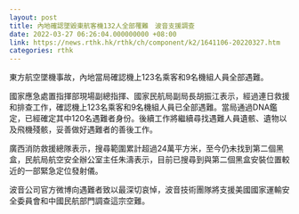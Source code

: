 ```yaml
---
layout: post
title: 內地確認墜毀東航客機132人全部罹難　波音支援調查
date: 2022-03-27 06:26:04.000000000 +08:00
link: https://news.rthk.hk/rthk/ch/component/k2/1641106-20220327.htm
categories: rthk
---
```


東方航空墜機事故，內地當局確認機上123名乘客和9名機組人員全部遇難。

國家應急處置指揮部現場副總指揮、國家民航局副局長胡振江表示，經過連日救援和排查工作，確認機上123名乘客和9名機組人員已全部遇難。當局通過DNA鑑定，已經確定其中120名遇難者身份。後續工作將繼續尋找遇難人員遺骸、遺物以及飛機殘骸，妥善做好遇難者的善後工作。

廣西消防救援總隊表示，搜尋範圍累計超過24萬平方米，至今仍未找到第二個黑盒，民航局航空安全辦公室主任朱濤表示，目前已搜尋到與第二個黑盒安裝位置較近的一部緊急定位發射儀。

波音公司官方微博向遇難者致以最深切哀悼，波音技術團隊將支援美國國家運輸安全委員會和中國民航部門調查這宗空難。
